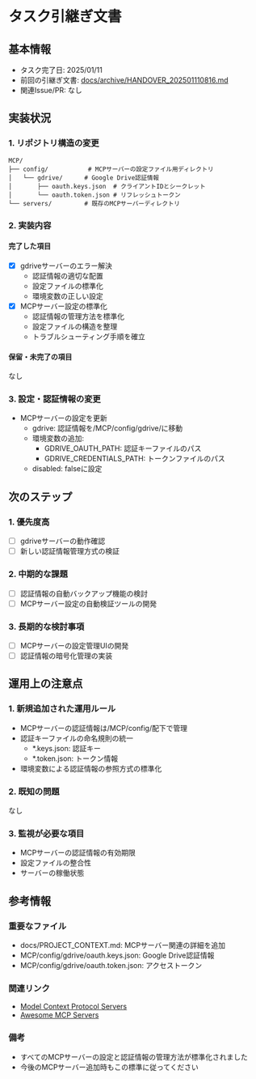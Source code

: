 # タスク引継ぎ文書

## 基本情報

- タスク完了日: 2025/01/11
- 前回の引継ぎ文書: [docs/archive/HANDOVER_202501110816.md](docs/archive/HANDOVER_202501110816.md)
- 関連Issue/PR: なし

## 実装状況

### 1. リポジトリ構造の変更

```
MCP/
├── config/           # MCPサーバーの設定ファイル用ディレクトリ
│   └── gdrive/      # Google Drive認証情報
│       ├── oauth.keys.json  # クライアントIDとシークレット
│       └── oauth.token.json # リフレッシュトークン
└── servers/         # 既存のMCPサーバーディレクトリ
```

### 2. 実装内容

#### 完了した項目

- [x] gdriveサーバーのエラー解決
  - 認証情報の適切な配置
  - 設定ファイルの標準化
  - 環境変数の正しい設定
- [x] MCPサーバー設定の標準化
  - 認証情報の管理方法を標準化
  - 設定ファイルの構造を整理
  - トラブルシューティング手順を確立

#### 保留・未完了の項目

なし

### 3. 設定・認証情報の変更

- MCPサーバーの設定を更新
  - gdrive: 認証情報を/MCP/config/gdrive/に移動
  - 環境変数の追加:
    - GDRIVE_OAUTH_PATH: 認証キーファイルのパス
    - GDRIVE_CREDENTIALS_PATH: トークンファイルのパス
  - disabled: falseに設定

## 次のステップ

### 1. 優先度高

- [ ] gdriveサーバーの動作確認
- [ ] 新しい認証情報管理方式の検証

### 2. 中期的な課題

- [ ] 認証情報の自動バックアップ機能の検討
- [ ] MCPサーバー設定の自動検証ツールの開発

### 3. 長期的な検討事項

- [ ] MCPサーバーの設定管理UIの開発
- [ ] 認証情報の暗号化管理の実装

## 運用上の注意点

### 1. 新規追加された運用ルール

- MCPサーバーの認証情報は/MCP/config/配下で管理
- 認証キーファイルの命名規則の統一
  - *.keys.json: 認証キー
  - *.token.json: トークン情報
- 環境変数による認証情報の参照方式の標準化

### 2. 既知の問題

なし

### 3. 監視が必要な項目

- MCPサーバーの認証情報の有効期限
- 設定ファイルの整合性
- サーバーの稼働状態

## 参考情報

### 重要なファイル

- docs/PROJECT_CONTEXT.md: MCPサーバー関連の詳細を追加
- MCP/config/gdrive/oauth.keys.json: Google Drive認証情報
- MCP/config/gdrive/oauth.token.json: アクセストークン

### 関連リンク

- [Model Context Protocol Servers](https://github.com/modelcontextprotocol/servers)
- [Awesome MCP Servers](https://github.com/punkpeye/awesome-mcp-servers)

### 備考

- すべてのMCPサーバーの設定と認証情報の管理方法が標準化されました
- 今後のMCPサーバー追加時もこの標準に従ってください
